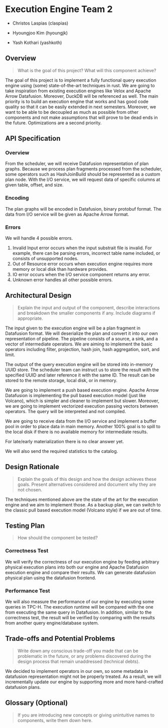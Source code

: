 # Execution Engine Team 2

* Christos Laspias (claspias)

* Hyoungjoo Kim (hyoungjk)

* Yash Kothari (yashkoth)

## Overview
>What is the goal of this project? What will this component achieve?

The goal of this project is to implement a fully functional query execution engine using (some) state-of-the-art techniques in rust. We are going to take inspiration from existing execution engines like Velox and Apache Arrow Datafusion. Moreover, DuckDB will be referenced as well. The main priority is to build an execution engine that works and has good code quality so that it can be easily extended in next semesters. Moreover, we want to be able to be decoupled as much as possible from other components and not make assumptions that will prove to be dead ends in the future. Optimizations are a second priority.

## API Specification

### Overview

From the scheduler, we will receive Datafusion representation of plan graphs.
Because we process plan fragments processed from the scheduler, some operators such as HashJoinBuild should be represented as a custom plan node.
With the I/O service, we will request data of specific columns at given table, offset, and size.

### Encoding
The plan graphs will be encoded in Datafusion, binary protobuf format.
The data from I/O service will be given as Apache Arrow format.

### Errors
We will handle 4 possible errors.
1. Invalid Input error occurs when the input substrait file is invalid. For example, there can be parsing errors, incorrect table name included, or consists of unsupported nodes.
2. Out of Resource error occurs when execution engine requires more memory or local disk than hardware provides.
3. IO error occurs when the I/O service component returns any error.
4. Unknown error handles all other possible errors.

## Architectural Design
>Explain the input and output of the component, describe interactions and breakdown the smaller components if any. Include diagrams if appropriate.

The input given to the execution engine will be a plan fragment in Datafusion format. We will deserialize the plan and convert it into our own representation of pipeline. The pipeline consists of a source, a sink, and a vector of intermediate operators. We are aiming to implement the basic operators including filter, projection, hash join, hash aggregation, sort, and limit.

The output of the query execution engine will be stored into in-memory UUID store. The scheduler team can instruct us to store the result with the specified UUID and later reference it with the same ID. The result can be stored to the remote storage, local disk, or in memory.

We are going to implement a push based execution engine. Apache Arrow Datafusion is implementing the pull based execution model (just like Volcano), which is simpler and cleaner to implement but slower. Moreover, we are going to implement vectorized execution passing vectors between operators. The query will be interpreted and not compiled. 

We are going to receive data from the I/O service and implement a buffer pool in order to place data in main memory. Another 100% goal is to spill to the local disk if there is no available memory for intermediate results. 

For late/early materialization there is no clear answer yet.

We will also send the required statistics to the catalog. 

## Design Rationale
>Explain the goals of this design and how the design achieves these goals. Present alternatives considered and document why they are not chosen.

The techniques mentioned above are the state of the art for the execution engine and we aim to implement those. As a backup plan, we can switch to the classic pull based execution model (Volcano style) if we are out of time.

## Testing Plan
>How should the component be tested?

### Correctness Test

We will verify the correctness of our execution engine by feeding arbitrary physical execution plans into both our engine and Apache Datafusion execution engine and compare their results. We can generate datafusion physical plan using the datafusion frontend.

### Performance Test

We will also measure the performance of our engine by executing some queries in TPC-H. The execution runtime will be compared with the one from executing the same query in Datafusion. In addition, similar to the correctness test, the result will be verified by comparing with the results from another query engine/database system.

## Trade-offs and Potential Problems
>Write down any conscious trade-off you made that can be problematic in the future, or any problems discovered during the design process that remain unaddressed (technical debts).

We decided to implement operators in our own, so some metadata in datafusion representation might not be properly treated. As a result, we will incrementally update our engine by supporting more and more hand-crafted datafusion plans.

## Glossary (Optional)
>If you are introducing new concepts or giving unintuitive names to components, write them down here.
